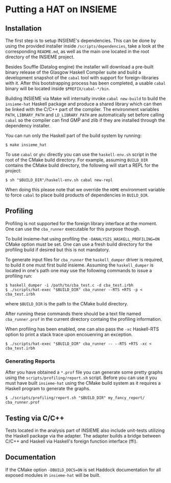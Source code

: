 # Putting a HAT on INSIEME

## Installation

The first step is to setup INSIEME's dependencies. This can be done by using the
provided installer inside `/scripts/dependencies`, take a look at the
corresponding `README.md`, as well as the main one located in the root directory
of the INSIEME project.

Besides Souffle (Datalog engine) the installer will download a pre-built binary
release of the Glasgow Haskell Compiler suite and build a development snapshot
of the `cabal` tool with support for foreign-libraries with it. After this
bootstrapping process has been completed, a usable `cabal` binary will be
located inside `$PREFIX/cabal-*/bin`.

Building INSIEME via Make will internally invoke `cabal new-build` to build the
`insieme-hat` Haskell package and produce a shared library which can then be
linked with the C/C++ part of the compiler. The environment variables `PATH`,
`LIBRARY_PATH` and `LD_LIBRARY_PATH` are automatically set before calling
`cabal` so the compiler can find GMP and zlib if they are installed through the
dependency installer.

You can run only the Haskell part of the build system by running:

    $ make insieme_hat

To use `cabal` or `ghc` directly you can use the `haskell-env.sh` script in the
root of the CMake build directory. For example, assuming `BUILD_DIR` contains
the CMake build directory, the following will start a REPL for the project:

    $ sh "$BUILD_DIR"/haskell-env.sh cabal new-repl

When doing this please note that we override the `HOME` environment variable to
force `cabal` to place build products of dependencies in `BUILD_DIR`.

## Profiling

Profiling is not supported for the foreign library interface at the moment. One
can use the `cba_runner` executable for this purpose though.

To build insieme-hat using profiling the `-DANALYSIS_HASKELL_PROFILING=ON` CMake
option must be set. One can use a fresh build directory for the profiling build
if desired but this is not mandatory.

To generate input files for `cba_runner` the `haskell_dumper` driver is
required, to build it one must first build insieme. Assuming the
`haskell_dumper` is located in one's path one may use the following commands to
issue a profiling run:

    $ haskell_dumper -i /path/to/cba_test.c -d cba_test.irbh
    $ ./scripts/hat-exec "$BUILD_DIR" cba_runner --RTS +RTS -p < cba_test.irbh
    
where `$BUILD_DIR` is the path to the CMake build directory. 

After running these commands there should be a text file named `cba_runner.prof`
in the current directory containg the profiling information.

When profiling has been enabled, one can also pass the `-xc` Haskell-RTS option
to print a stack trace upon encouenring an exception.

    $ ./scripts/hat-exec "$BUILD_DIR" cba_runner -- --RTS +RTS -xc < cba_test.irbh

### Generating Reports

After you have obtained a `*.prof` file you can generate some pretty graphs
using the `scripts/profiling/report.sh` script. Before you can use it you must
have built `insieme-hat` using the CMake build system as it requires a Haskell
program to generate the graphs.

    $ ./scripts/profiling/report.sh "$BUILD_DIR" my_fancy_report/ cba_runner.prof

## Testing via C/C++

Tests located in the analysis part of INSIEME also include unit-tests utilizing
the Haskell package via the adapter. The adapter builds a bridge between C/C++
and Haskell via Haskell's foreign function interface (ffi).

## Documentation

If the CMake option `-DBUILD_DOCS=ON` is set Haddock documentation for all
exposed modules in `insieme-hat` will be built.

